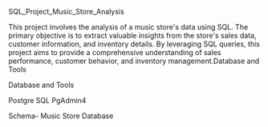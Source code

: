 SQL_Project_Music_Store_Analysis

This project involves the analysis of a music store's data using SQL. The primary objective is to extract valuable insights from the store's sales data, customer information, and inventory details. By leveraging SQL queries, this project aims to provide a comprehensive understanding of sales performance, customer behavior, and inventory management.Database and Tools

Database and Tools

Postgre SQL
PgAdmin4

Schema- Music Store Database

